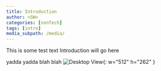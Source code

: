 ```yaml
---
title: Introduction
author: <SW>
categories: [nonTech]
tags: [intro]
media_subpath: /media/
---
```



This is some test text
Introduction will go here

yadda yadda blah blah
![Desktop View](/tessendorf_waves_v001.gif){: w="512" h="262" }

